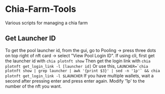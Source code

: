 # Chia-Farm-Tools
Various scripts for managing a chia farm

## Get Launcher ID
To get the pool launcher id, from the gui, go to Pooling -> press three dots on top right of nft card -> select "View Pool Login ID".
If using cli, first get the launcher id with `chia plotnft show`
  Then get the login link with `chia plotnft get_login_link -l [launcher id]`
  Or use this, ``LAUNCHER=`chia plotnft show | grep launcher | awk '{print $3}' | sed -n '1p'` && chia plotnft get_login_link -l $LAUNCHER``
  If you have multiple wallets, wait a second after pressing enter and press enter again. Modify '1p' to the number of the nft you want.

